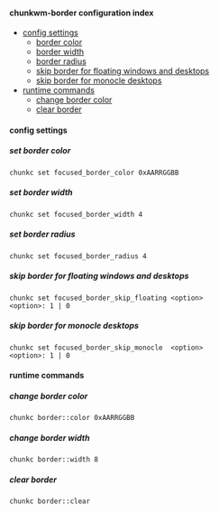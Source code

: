 #### chunkwm-border configuration index

* [config settings](#config-settings)
  * [border color](#set-border-color)
  * [border width](#set-border-width)
  * [border radius](#set-border-radius)
  * [skip border for floating windows and desktops](#skip-border-for-floating-windows-and-desktops)
  * [skip border for monocle desktops](#skip-border-for-monocle-desktops)
* [runtime commands](#runtime-commands)
  * [change border color](#change-border-color)
  * [clear border](#clear-border)

#### config settings

##### set border color

    chunkc set focused_border_color 0xAARRGGBB

##### set border width

    chunkc set focused_border_width 4

##### set border radius

    chunkc set focused_border_radius 4

##### skip border for floating windows and desktops

    chunkc set focused_border_skip_floating <option>
    <option>: 1 | 0

##### skip border for monocle desktops

    chunkc set focused_border_skip_monocle  <option>
    <option>: 1 | 0

#### runtime commands

##### change border color

    chunkc border::color 0xAARRGGBB

##### change border width

    chunkc border::width 8

##### clear border

    chunkc border::clear
